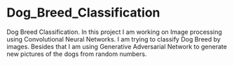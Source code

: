 # Dog_Breed_Classification
Dog Breed Classification. In this project I am working on Image processing using Convolutional Neural Networks. I am trying to classify Dog Breed by images. Besides that I am using Generative Adversarial Network to generate new pictures of the dogs from random numbers. 
